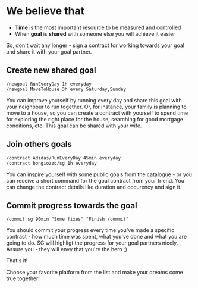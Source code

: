 We believe that
===============

- **Time** is the most important resource to be measured and controlled
- When **goal** is **shared** with someone else you will achieve it easier

So, don't wait any longer - sign a contract for working towards your goal and share it with your goal partner.

## Create new shared goal
```
/newgoal RunEveryDay 1h everyday
/newgoal MoveToHouse 3h every Saturday,Sunday
```
You can improve yourself by running every day and share this goal with your neighbour to run together.
Or, for instance, your family is planning to move to a house, so you can create a contract with yourself to spend time for exploring the right place for the house, searching for good mortgage conditions, etc. This goal can be shared with your wife.


## Join others goals
```
/contract Adidas/RunEveryDay 45min everyday
/contract bongiozzo/sg 1h everyday
```
You can inspire yourself with some public goals from the catalogue - or you can receive a short command for the goal contract from your friend. You can change the contract details like duration and occurency and sign it.


## Commit progress towards the goal
```
/commit sg 90min "Some fixes" "Finish /commit"
```
You should commit your progress every time you've made a specific contract - how much time was spent, what you've done and what you are going to do. SG will highligt the progress for your goal partners nicely. Assure you - they will envy that you're the hero ;)

That's it!

Choose your favorite platform from the list and make your dreams come true together!

